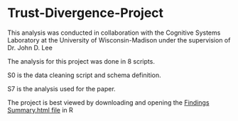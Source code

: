 # Trust-Divergence-Project

This analysis was conducted in collaboration with the Cognitive Systems Laboratory at the University of Wisconsin-Madison under the supervision of Dr. John D. Lee

The analysis for this project was done in 8 scripts.

S0 is the data cleaning script and schema definition.

S7 is the analysis used for the paper.

The project is best viewed by downloading and opening the [Findings Summary.html file](https://github.com/snoejovich/Trust-Divergence-Project/blob/main/FindingsSummary.nb.html) in R
